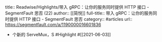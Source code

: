title:: Readwise/Highlights/带入 gRPC：让你的服务同时提供 HTTP 接口 - SegmentFault 思否 (22)
author:: [[简悦]]
full-title:: 带入 gRPC：让你的服务同时提供 HTTP 接口 - SegmentFault 思否
category:: #articles
url:: https://segmentfault.com/a/1190000016601836

- 个新的 ServeMux，S #Highlight #[[2021-06-03]]